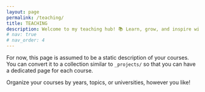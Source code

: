```yaml
---
layout: page
permalink: /teaching/
title: TEACHING
description: Welcome to my teaching hub! 📚 Learn, grow, and inspire with us! ✨
# nav: true
# nav_order: 4
---
```


For now, this page is assumed to be a static description of your courses. You can convert it to a collection similar to `_projects/` so that you can have a dedicated page for each course.

Organize your courses by years, topics, or universities, however you like!
